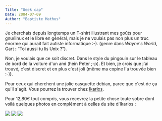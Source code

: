```yaml
---
Title: "Geek cap"
Date: 2004-07-09
Author: "Baptiste Mathus"
---
```




Je cherchais depuis longtemps un T-shirt illustrant mes goûts pour
gnu/linux et le libre en général, mais je ne voulais pas non plus un
truc énorme qui aurait fait autiste informatique :-). (genre dans
*Wayne's World*, Gart : “Toi aussi tu lis Unix ?”).

Non, je voulais que ce soit discret. Dans le style du pingouin sur le
tableau de bord de la voiture d'un ami (hein Peter ;-p). Et bien, je
crois que j'ai trouvé, c'est discret et en plus c'est joli (même ma
copine l'a trouvée bien :-)).

Pour ceux qui cherchent une jolie casquette debian, parce que c'est de
ça qu'il s'agit. Vous pourrez la trouver chez
[Ikarios](http://ikarios.com/form/index.html#debiancasquette).

Pour 12,80€ tout compris, vous recevrez la petite chose toute sobre dont
voilà quelques photos en complément à celles du site d'Ikarios :

![](/images/img_2169-s.jpg) ![](/images/img_2171-s.jpg)
![](/images/img_2173-s.jpg)

